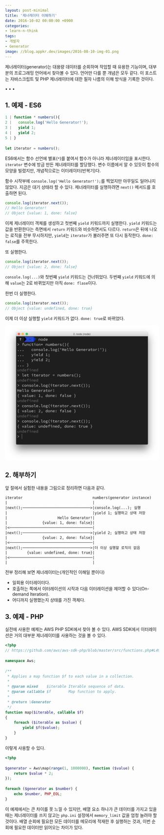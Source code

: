 ```yaml
---
layout: post-minimal
title: '제너레이터 이해하기' 
date: 2016-10-02 00:00:00 +0900
categories:
- learn-n-think
tags:
- 개발자
- Generator
image: //blog.appkr.dev/images/2016-08-10-img-01.png
---
```


제너레이터(generator)는 대용량 데이터를 순회하며 작업할 때 유용한 기능이며, 대부분의 프로그래밍 언어에서 찾아볼 수 있다. 언어만 다를 뿐 개념은 모두 같다. 이 포스트는 자바스크립트 및 PHP 제너레이터에 대한 필자 나름의 이해 방식을 기록한 것이다. 

<!--more-->
<div class="spacer">• • •</div>

## 1. 예제 - ES6

```javascript
1 | function * numbers(){
2 |   console.log('Hello Generator!');
3 |   yield 1;
4 |   yield 2;
5 | }

let iterator = numbers();
```

ES6에서는 함수 선언에 별표(`*`)를 붙여서 함수가 아니라 제너레이터임을 표시한다. `iterator` 변수에 방금 만든 제너레이터를 할당했다. 변수 이름에서 알 수 있듯이 함수의 모양을 빌렸지만, 개념적으로는 이터레이터(반복기)다.

함수 시작부에 `console.log('Hello Generator!');`를 찍었지만 아무일도 일어나지 않았다. 지금은 대기 상태라 할 수 있다. 제너레이터를 실행하려면 `next()` 메서드를 호출하면 된다.

```javascript
console.log(iterator.next());
// Hello Generator!
// Object {value: 1, done: false}
```

이제 제너레이터 객체를 생성하고 첫번째 `yield` 키워드까지 실행한다. `yield` 키워드는 값을 반환한다는 측면에서 `return` 키워드와 비슷하면서도 다르다. `return`은 뒤에 나오는 로직을 전부 무시하지만, `yield`는 `iterator`가 불러주면 또 다시 동작한다. `done: false`를 주목한다.

또 실행한다.

```javascript
console.log(iterator.next());
// Object {value: 2, done: false}
```

`console.log(...)`와 첫번째 `yield` 키워드는 건너뛰었다. 두번째 `yield` 키워드에 의해 `value`는 2로 바뀌었지만 아직 `done: flase`이다.

한번 더 실행한다.

```javascript
console.log(iterator.next());
// Object {value: undefined, done: true}
```

이제 더 이상 실행할 `yield` 키워드가 없다. `done: true`로 바뀌었다.

[![Generator in action](/images/2016-08-10-img-01.png)](/images/2016-08-10-img-01.png)

## 2. 해부하기

앞 절에서 실험한 내용을 그림으로 정리하면 다음과 같다.

```
iterator                                numbers(generator instance)
|                                       |
|next();───────────────────────────────>|console.log(...); 실행
|                                       |yield 1; 실행하고 상태 저장
|                       Hello Generator!|
|                {value: 1, done: false}|
|<──────────────────────────────────────|
|next();───────────────────────────────>|yield 2; 실행하고 상태 저장
|                {value: 2, done: false}|
|<──────────────────────────────────────|
|next();───────────────────────────────>|더 이상 실행할 로직이 없음
|         {value: undefined, done: true}|
|<──────────────────────────────────────|
|                                       |
```

전부 정리해 보면 제너레이터는(개인적인 이해일 뿐이다)

- 일회용 이터레이터다.
- 호출하는 쪽에서 이터레이션의 시작과 다음 이터레이션을 제어할 수 있다(On-demand Iteration).
- 어디까지 실행했는지 상태를 가진 객체다.

## 3. 예제 - PHP

실전에 사용한 예제는 AWS PHP SDK에서 찾아 볼 수 있다. AWS SDK에서 이터레이션은 거의 대부분 제너레이터를 사용하는 것을 볼 수 있다.

```php
<?php
// https://github.com/aws/aws-sdk-php/blob/master/src/functions.php#L49

namespace Aws;

/**
 * Applies a map function $f to each value in a collection.
 *
 * @param mixed    $iterable Iterable sequence of data.
 * @param callable $f        Map function to apply.
 *
 * @return \Generator
 */
function map($iterable, callable $f)
{
    foreach ($iterable as $value) {
        yield $f($value);
    }
}
```

이렇게 사용할 수 있다. 

```php
<?php

$generator = Aws\map(range(1, 1000000), function ($value) {
    return $value * 2;
});

foreach ($generator as $number) {
    echo $number, PHP_EOL;
}
```

이 예제에서는 큰 차이를 못 느낄 수 있지만, 배열 요소 하나가 큰 데이터를 가지고 있을 때는 제너레이터를 쓰지 않고는 `php.ini` 설정에서 `memory_limit` 값을 엄청 늘려야 할 것이다. 배열 순회에 필요한 모든 데이터를 메모리에 적재한 후 실행하는 것과, 이번 순회에 필요한 데이터만 읽어오는 차이가 있다.
